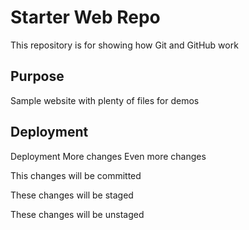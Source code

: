 # Starter Web Repo

This repository is for showing how Git and GitHub work

## Purpose

Sample website with plenty of files for demos

## Deployment

Deployment
More changes
Even more changes

This changes will be committed

These changes will be staged

These changes will be unstaged